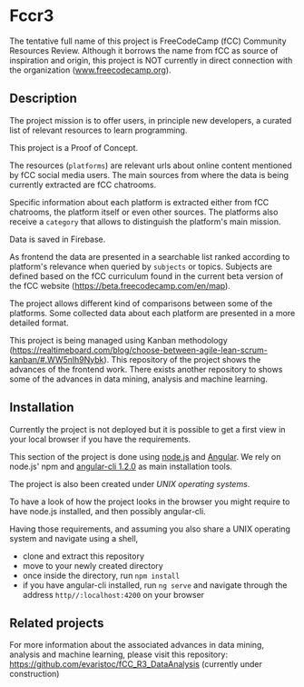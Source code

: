 # Fccr3

The tentative full name of this project is FreeCodeCamp (fCC) Community Resources Review. Although it borrows the name from fCC as source of inspiration and origin, this project is NOT currently in direct connection with the organization (www.freecodecamp.org).

## Description

The project mission is to offer users, in principle new developers, a curated list of relevant resources to learn programming.

This project is a Proof of Concept.

The resources (`platforms`) are relevant urls about online content mentioned by fCC social media users. The main sources from where the data is being currently extracted are fCC chatrooms.

Specific information about each platform is extracted either from fCC chatrooms, the platform itself or even other sources. The platforms also receive a `category` that allows to distinguish the platform's main mission. 

Data is saved in Firebase.

As frontend the data are presented in a searchable list ranked according to platform's relevance when queried by `subjects` or topics. Subjects are defined based on the fCC curriculum found in the current beta version of the fCC website (https://beta.freecodecamp.com/en/map).

The project allows different kind of comparisons between some of the platforms. Some collected data about each platform are presented in a more detailed format.

This project is being managed using Kanban methodology (https://realtimeboard.com/blog/choose-between-agile-lean-scrum-kanban/#.WW5nlh9Nybk). This repository of the project shows the advances of the frontend work. There exists another repository to shows some of the advances in data mining, analysis and machine learning.

## Installation

Currently the project is not deployed but it is possible to get a first view in your local browser if you have the requirements.

This section of the project is done using [node.js](https://nodejs.org/en/) and [Angular](https://angular.io/). We rely on node.js' npm and [angular-cli 1.2.0](https://github.com/angular/angular-cli) as main installation tools.

The project is also been created under *UNIX operating systems*.

To have a look of how the project looks in the browser you might require to have node.js installed, and then possibly angular-cli.

Having those requirements, and assuming you also share a UNIX operating system and navigate using a shell,
* clone and extract this repository
* move to your newly created directory
* once inside the directory, run `npm install`
* if you have angular-cli installed, run `ng serve` and navigate through the address `http//:localhost:4200` on your browser

## Related projects

For more information about the associated advances in data mining, analysis and machine learning, please visit this repository: https://github.com/evaristoc/fCC_R3_DataAnalysis (currently under construction)
